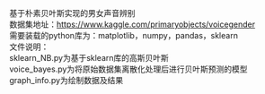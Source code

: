 基于朴素贝叶斯实现的男女声音辨别  
数据集地址：https://www.kaggle.com/primaryobjects/voicegender  
需要装载的python库为：matplotlib，numpy，pandas，sklearn  
文件说明：  
  sklearn_NB.py为基于sklearn库的高斯贝叶斯  
  voice_bayes.py为将原始数据集离散化处理后进行贝叶斯预测的模型  
  graph_info.py为绘制数据及结果  
